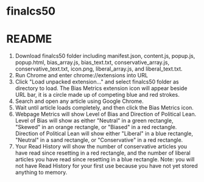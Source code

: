 # finalcs50
# README

1. Download finalcs50 folder including manifest.json, content.js, popup.js, popup.html, bias_array.js, bias_text.txt, conservative_array.js, conservative_text.txt, icon.png, liberal_array.js, and liberal_text.txt.
2. Run Chrome and enter chrome://extensions into URL 
3. Click "Load unpacked extension..." and select finalcs50 folder as directory to load. The Bias Metrics extension icon will appear beside URL bar, it is a circle made up of competing blue and red strokes. 
4. Search and open any article using Google Chrome.
5. Wait until article loads completely, and then click the Bias Metrics icon.
6. Webpage Metrics will show Level of Bias and Direction of Political Lean. Level of Bias will show as either "Neutral" in a green rectangle, "Skewed" in an orange rectangle, or "Biased" in a red rectangle. Direction of Political Lean will show either "Liberal" in a blue rectangle, "Neutral" in a sand rectangle, or "Conservative" in a red rectangle.
7. Your Read History will show the number of conservative articles you have read since resetting in a red rectangle, and the number of liberal articles you have read since resetting in a blue rectangle. Note: you will not have Read History for your first use because you have not yet stored anything to memory.
